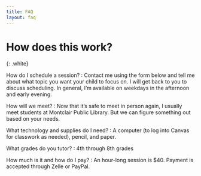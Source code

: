 ```yaml
---
title: FAQ
layout: faq
---
```


# How does this work?
{: .white}

How do I schedule a session?
: Contact me using the form below and tell me about what topic you want your child to focus on. I will get back to you to discuss scheduling. In general, I’m available on weekdays in the afternoon and early evening.

How will we meet?
: Now that it’s safe to meet in person again, I usually meet students at Montclair Public Library. But we can figure something out based on your needs.

What technology and supplies do I need?
: A computer (to log into Canvas for classwork as needed), pencil, and paper.

What grades do you tutor?
: 4th through 8th grades

How much is it and how do I pay?
: An hour-long session is $40. Payment is accepted through Zelle or PayPal.
